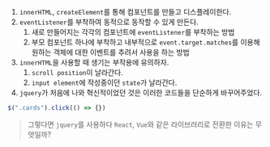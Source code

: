 1. `innerHTML`, `createElement`를 통해 컴포넌트를 만들고 디스플레이한다.
2. `eventListener`를 부착하여 동적으로 동작할 수 있게 만든다. 
	1. 새로 만들어지는 각각의 컴포넌트에 `eventListener`를 부착하는 방법
	2. 부모 컴포넌트 하나에 부착하고 내부적으로 `event.target.matches`를 이용해 원하는 객체에 대한 이벤트를 추려서 사용을 하는 방법
3. `innerHTML`을 사용할 때 생기는 부작용에 유의하자.
	1. `scroll position`이 날라간다.
	2. `input element`에 작성중이던 `state`가 날라간다.
4. `jquery`가 처음에 나와 혁신적이었던 것은 이러한 코드들을 단순하게 바꾸어주었다.

```js
$(".cards").click(() => {})
```

> 그렇다면 `jquery`를 사용하다 `React`, `Vue`와 같은 라이브러리로 전환한 이유는 무엇일까?

